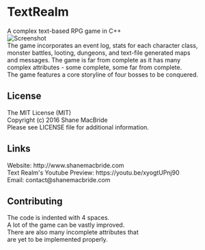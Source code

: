# TextRealm
A complex text-based RPG game in C++<br>
![Screenshot](http://i.imgur.com/c4uObda.png)
<br>The game incorporates an event log, stats for each character class,<br>
monster battles, looting, dungeons, and text-file generated maps<br>
and messages.  The game is far from complete as it has many<br>
complex attributes - some complete, some far from complete.<br>
The game features a core storyline of four bosses to be conquered.<br>
<h2>License</h2>
The MIT License (MIT)<br>
Copyright (c) 2016 Shane MacBride<br>
Please see LICENSE file for additional information.<br>
<h2>Links</h2>
Website: http://www.shanemacbride.com<br>
Text Realm's Youtube Preview: https://youtu.be/xyogtUPnj90<br>
Email: contact@shanemacbride.com<br>
<h2>Contributing</h2>
The code is indented with 4 spaces.<br>
A lot of the game can be vastly improved.<br>
There are also many incomplete attributes that<br>
are yet to be implemented properly.<br>

